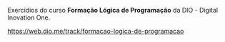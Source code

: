 Exercídios do curso <strong>Formação Lógica de Programação</strong> da DIO - Digital Inovation One.

https://web.dio.me/track/formacao-logica-de-programacao


